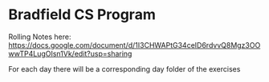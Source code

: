 # Bradfield CS Program

Rolling Notes here:
https://docs.google.com/document/d/1I3CHWAPtG34ceID6rdvvQ8Mgz3OOwwTP4LugOIsn1Vk/edit?usp=sharing

For each day there will be a corresponding day folder of the exercises
